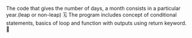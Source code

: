 The code that gives the number of days, a month consists in a particular year.(leap or non-leap) 🗓
The program includes concept of conditional statements, basics of loop and function with outputs using return keyword. 💫 
